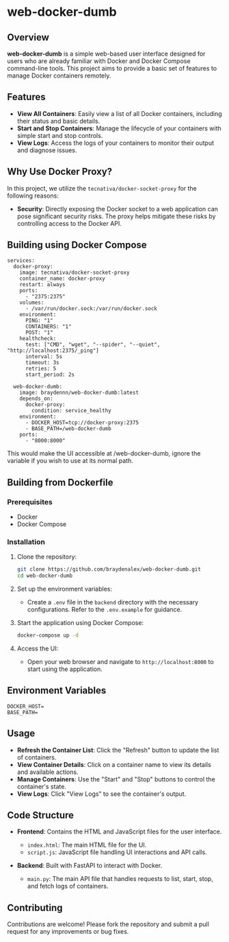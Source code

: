 # web-docker-dumb

## Overview

**web-docker-dumb** is a simple web-based user interface designed for users who are already familiar with Docker and Docker Compose command-line tools. This project aims to provide a basic set of features to manage Docker containers remotely.

## Features

- **View All Containers**: Easily view a list of all Docker containers, including their status and basic details.
- **Start and Stop Containers**: Manage the lifecycle of your containers with simple start and stop controls.
- **View Logs**: Access the logs of your containers to monitor their output and diagnose issues.

## Why Use Docker Proxy?

In this project, we utilize the `tecnativa/docker-socket-proxy` for the following reasons:

- **Security**: Directly exposing the Docker socket to a web application can pose significant security risks. The proxy helps mitigate these risks by controlling access to the Docker API.

## Building using Docker Compose
```
services:
  docker-proxy:
    image: tecnativa/docker-socket-proxy
    container_name: docker-proxy
    restart: always
    ports:
      - "2375:2375"
    volumes:
      - /var/run/docker.sock:/var/run/docker.sock
    environment:
      PING: "1"
      CONTAINERS: "1"
      POST: "1"
    healthcheck:
      test: ["CMD", "wget", "--spider", "--quiet", "http://localhost:2375/_ping"]
      interval: 5s
      timeout: 3s
      retries: 5
      start_period: 2s

  web-docker-dumb:
    image: braydennn/web-docker-dumb:latest
    depends_on:
      docker-proxy:
        condition: service_healthy
    environment:
      - DOCKER_HOST=tcp://docker-proxy:2375
      - BASE_PATH=/web-docker-dumb
    ports:
      - "8000:8000"
```

This would make the UI accessible at /web-docker-dumb, ignore the variable if you wish to use at its normal path.

## Building from Dockerfile

### Prerequisites

- Docker
- Docker Compose

### Installation

1. Clone the repository:
   ```bash
   git clone https://github.com/braydenalex/web-docker-dumb.git
   cd web-docker-dumb
   ```

2. Set up the environment variables:
   - Create a `.env` file in the `backend` directory with the necessary configurations. Refer to the `.env.example` for guidance.

3. Start the application using Docker Compose:
   ```bash
   docker-compose up -d
   ```

4. Access the UI:
   - Open your web browser and navigate to `http://localhost:8000` to start using the application.
  
## Environment Variables
   ```
   DOCKER_HOST=
   BASE_PATH=
   ```

## Usage

- **Refresh the Container List**: Click the "Refresh" button to update the list of containers.
- **View Container Details**: Click on a container name to view its details and available actions.
- **Manage Containers**: Use the "Start" and "Stop" buttons to control the container's state.
- **View Logs**: Click "View Logs" to see the container's output.

## Code Structure

- **Frontend**: Contains the HTML and JavaScript files for the user interface.
  - `index.html`: The main HTML file for the UI.
  - `script.js`: JavaScript file handling UI interactions and API calls.

- **Backend**: Built with FastAPI to interact with Docker.
  - `main.py`: The main API file that handles requests to list, start, stop, and fetch logs of containers.

## Contributing

Contributions are welcome! Please fork the repository and submit a pull request for any improvements or bug fixes.

